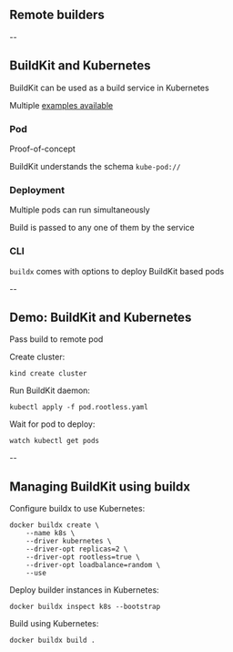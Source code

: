 <!-- .slide: class="center" style="text-align: center; vertical-align: middle" -->

## Remote builders

--

## BuildKit and Kubernetes

BuildKit can be used as a build service in Kubernetes

Multiple [examples available](https://github.com/moby/buildkit/tree/master/examples/kubernetes)

### Pod

Proof-of-concept

BuildKit understands the schema `kube-pod://`

### Deployment

Multiple pods can run simultaneously

Build is passed to any one of them by the service

### CLI

`buildx` comes with options to deploy BuildKit based pods

--

## Demo: BuildKit and Kubernetes

Pass build to remote pod

Create cluster:

```plaintext
kind create cluster
```

Run BuildKit daemon:

```plaintext
kubectl apply -f pod.rootless.yaml
```

Wait for pod to deploy:

```plaintext
watch kubectl get pods
```

--

## Managing BuildKit using buildx

Configure buildx to use Kubernetes:

```plaintext
docker buildx create \
    --name k8s \
    --driver kubernetes \
    --driver-opt replicas=2 \
    --driver-opt rootless=true \
    --driver-opt loadbalance=random \
    --use
```

Deploy builder instances in Kubernetes:

```plaintext
docker buildx inspect k8s --bootstrap
```

Build using Kubernetes:

```plaintext
docker buildx build .
```
